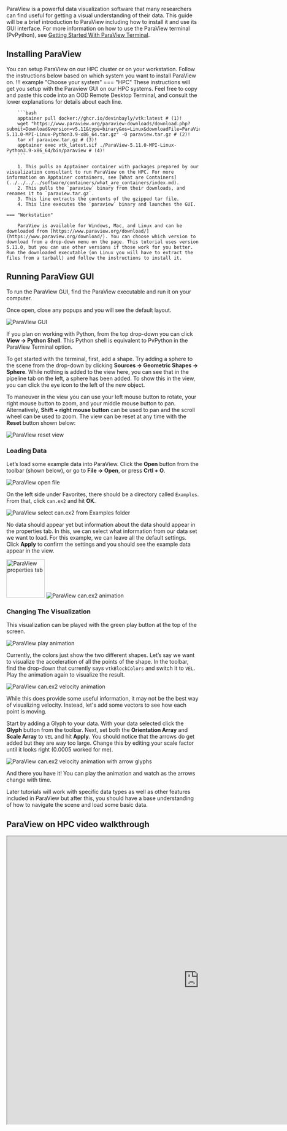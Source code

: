 ParaView is a powerful data visualization software that many researchers can find useful for getting a visual understanding of their data. This guide will be a brief introduction to ParaView including how to install it and use its GUI interface. For more information on how to use the ParaView terminal (PvPython), see [Getting Started With ParaView Terminal](../getting_started_with_paraview_terminal/index.md).

## Installing ParaView

You can setup ParaView on our HPC cluster or on your workstation. Follow the instructions below based on which system you want to install ParaView on.
!!! example "Choose your system"
    === "HPC"
        These instructions will get you setup with the Paraview GUI on our HPC systems. Feel free to copy and paste this code into an OOD Remote Desktop Terminal, and consult the lower explanations for details about each line.
        
        ```bash
        apptainer pull docker://ghcr.io/devinbayly/vtk:latest # (1)!
        wget "https://www.paraview.org/paraview-downloads/download.php?submit=Download&version=v5.11&type=binary&os=Linux&downloadFile=ParaView-5.11.0-MPI-Linux-Python3.9-x86_64.tar.gz" -O paraview.tar.gz # (2)!
        tar xf paraview.tar.gz # (3)!
        apptainer exec vtk_latest.sif ./ParaView-5.11.0-MPI-Linux-Python3.9-x86_64/bin/paraview # (4)!
        ```

        1. This pulls an Apptainer container with packages prepared by our visualization consultant to run ParaView on the HPC. For more information on Apptainer containers, see [What are Containers](../../../../software/containers/what_are_containers/index.md).
        2. This pulls the `paraview` binary from their downloads, and renames it to `paraview.tar.gz`.
        3. This line extracts the contents of the gzipped tar file.
        4. This line executes the `paraview` binary and launches the GUI.

    === "Workstation"
    
        ParaView is available for Windows, Mac, and Linux and can be downloaded from [https://www.paraview.org/download/](https://www.paraview.org/download/). You can choose which version to download from a drop-down menu on the page. This tutorial uses version 5.11.0, but you can use other versions if those work for you better. Run the downloaded executable (on Linux you will have to extract the files from a tarball) and follow the instructions to install it.

## Running ParaView GUI

To run the ParaView GUI, find the ParaView executable and run it on your computer.

Once open, close any popups and you will see the default layout.

<img src="images/paraview-gui.png" alt="ParaView GUI"/>

If you plan on working with Python, from the top drop-down you can click **View → Python Shell**. This Python shell is equivalent to PvPython in the ParaView Terminal option.

To get started with the terminal, first, add a shape. Try adding a sphere to the scene from the drop-down by clicking **Sources → Geometric Shapes → Sphere**. While nothing is added to the view here, you can see that in the pipeline tab on the left, a sphere has been added. To show this in the view, you can click the eye icon to the left of the new object.

To maneuver in the view you can use your left mouse button to rotate, your right mouse button to zoom, and your middle mouse button to pan. Alternatively, **Shift + right mouse button** can be used to pan and the scroll wheel can be used to zoom. The view can be reset at any time with the **Reset** button shown below:

<img src="images/paraview-gui-reset.png" alt="ParaView reset view"/>

### Loading Data

Let’s load some example data into ParaView. Click the **Open** button from the toolbar (shown below), or go to **File → Open**, or press **Crtl + O**.

<img src="images/paraview-gui-open.png" alt="ParaView open file"/>

On the left side under Favorites, there should be a directory called `Examples`. From that, click `can.ex2` and hit **OK**.

<img src="images/paraview-gui-examples.png" alt="ParaView select can.ex2 from Examples folder"/>

No data should appear yet but information about the data should appear in the properties tab. In this, we can select what information from our data set we want to load. For this example, we can leave all the default settings. Click **Apply** to confirm the settings and you should see the example data appear in the view.

<img src="images/paraview-gui-properties.png" alt="ParaView properties tab" height="100"/>

<img src="images/paraview-gui-animation.png" alt="ParaView can.ex2 animation"/>

### Changing The Visualization

This visualization can be played with the green play button at the top of the screen.

<img src="images/paraview-gui-play.png" alt="ParaView play animation"/>

Currently, the colors just show the two different shapes. Let’s say we want to visualize the acceleration of all the points of the shape. In the toolbar, find the drop-down that currently says `vtkBlockColors` and switch it to `VEL`. Play the animation again to visualize the result.

<img src="images/paraview-gui-animation-vel.png" alt="ParaView can.ex2 velocity animation"/>

While this does provide some useful information, it may not be the best way of visualizing velocity. Instead, let's add some vectors to see how each point is moving.

Start by adding a Glyph to your data. With your data selected click the **Glyph** button from the toolbar. Next, set both the **Orientation Array** and **Scale Array** to `VEL` and hit **Apply**. You should notice that the arrows do get added but they are way too large. Change this by editing your scale factor until it looks right (0.0005 worked for me).

<img src="images/paraview-gui-animation-vel-glyph.png" alt="ParaView can.ex2 velocity animation with arrow glyphs"/>

And there you have it! You can play the animation and watch as the arrows change with time.

Later tutorials will work with specific data types as well as other features included in ParaView but after this, you should have a base understanding of how to navigate the scene and load some basic data.

## ParaView on HPC video walkthrough
<iframe width="1000" height="750" title="Paraview on HPC walkthrough" src="https://www.youtube.com/embed/Ku9rtS3DHlU" allowfullscreen></iframe>
